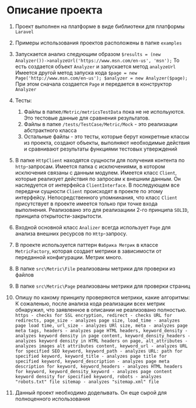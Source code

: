 # Описание проекта

1. Проект выполнен на платформе в виде библиотеки для платформы `Laravel`
2. Примеры использования проектов расположены в папке `examples`
3. Запускается анализ следующим образом 
    `$results = (new Analyzer())->analyzeUrl('https://www.msn.com/en-us', 'msn');`
То есть создается объект `Analyzer` и запускается метод `analyzeUrl`
Имеется другой метод запуска кода
``
    $page = new Page('http://www.msn.com/en-us');
    $analyzer = new Analyzer($page);
``
При этом сначала создается `Page` и передается в конструктор `Analyzer`

4. Тесты:
    1. Файлы в папке`/Metric/metricsTestData`  пока не не испольуются. Это тестовые данные для сравнения результатов.
    2. Файлы в папке `/tests/TestCase/Metric/Mock` - это реализации абстрактного класса 
    3. Остальные файлы - это тесты, которые берут конкретные классы из проекта, создают объекты, выполняют необходимые действия 
    и сравнивают результаты функциями тестовых утверждений
5. В папке `HttpClient` находятся сущности для получения контента по `http`-запросам. Имеется папка с исключениями,
в котором исключения связаны с данным модулем. Имеется класс `Client`, которые реализует действия по запросам к 
внешним данным. Он наследуется от интерфейса `ClientInterface`. В последующем все передачи сущности `Client` 
происходят в проекте по этому интерфейсу. Непосредственного упомнинания, что класс `Client` присутствует в проекте
имеется только при точке входа выполнения. Реализовано это для реализациии 2-го принципа `SOLID`, принципа открытости-закрытости.
6. Входной основной класс `Analizer` всегда использует `Page` для анализа внешних ресурсов по `Http`-запросу.
7. В проекте используется паттерн `Фабрика Метрик`  в классе  `MetricFactory`, которая создает метрики в зависимости от переданной
конфигурации. Метрик много.
8. В папке `src\Metric\File` реализованы метрики для проверки из файлов 
9. В папке `src\Metric\Page` реализованы метрики для проверки страниц 
10. Опишу по какому принципу проверяются метрики, какие алгоритмы:
К сожаленью, после анализа кода реализации всех метрик обнаружил, что заявленное в описании не реализовано полностью. 
``
https - checks for SSL encryption,
redirect - checks URL for redirects,
page_size - analyzes page size,
load_time - analyzes page load time,
url_size - analyzes URl size,
meta - analyzes page meta tags,
headers - analyzes page HTML headers,
keyword_density - analyzes keyword density in page content,
keyword_density_headers - analyzes keyword density in HTML headers on page,
alt_attributes - analyzes images alt attributes content,
keyword_url - analyzes URL for specified SEO keyword,
keyword_path - analyzes URL: path for specified keyword,
keyword_title - analyzes page title for specified keyword,
keyword_description - analyzes page meta description for keyword,
keyword_headers - analyzes HTML headers for keyword,
keyword_density_keyword - analyzes page content keyword density for specified keyword,
robots - analyzes "robots.txt" file
sitemap - analyzes "sitemap.xml" file
``
11. Данный проект необходимо доделывать. Он еще сырой для полноценного использования